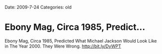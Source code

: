 Date: 2009-7-24
Categories: old

# Ebony Mag, Circa 1985, Predict...

Ebony Mag, Circa 1985, Predicted What Michael Jackson Would Look Like in The Year 2000. They Were Wrong. <a href="http://bit.ly/DyWPT" rel="nofollow">http://bit.ly/DyWPT</a>
